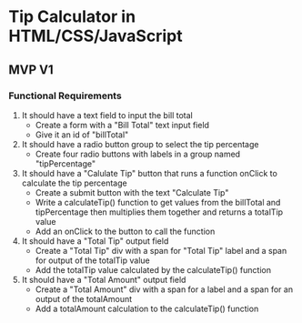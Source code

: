 # Tip Calculator in HTML/CSS/JavaScript

## MVP V1

### Functional Requirements

1. It should have a text field to input the bill total
   - Create a form with a "Bill Total" text input field
   - Give it an id of "billTotal"
2. It should have a radio button group to select the tip percentage
   - Create four radio buttons with labels in a group named "tipPercentage"
3. It should have a "Calulate Tip" button that runs a function onClick to calculate the tip percentage
   - Create a submit button with the text "Calculate Tip"
   - Write a calculateTip() function to get values from the billTotal and tipPercentage then multiplies them together and returns a totalTip value
   - Add an onClick to the button to call the function
4. It should have a "Total Tip" output field
   - Create a "Total Tip" div with a span for "Total Tip" label and a span for output of the totalTip value
   - Add the totalTip value calculated by the calculateTip() function
5. It should have a "Total Amount" output field
   - Create a "Total Amount" div with a span for a label and a span for an output of the totalAmount
   - Add a totalAmount calculation to the calculateTip() function

